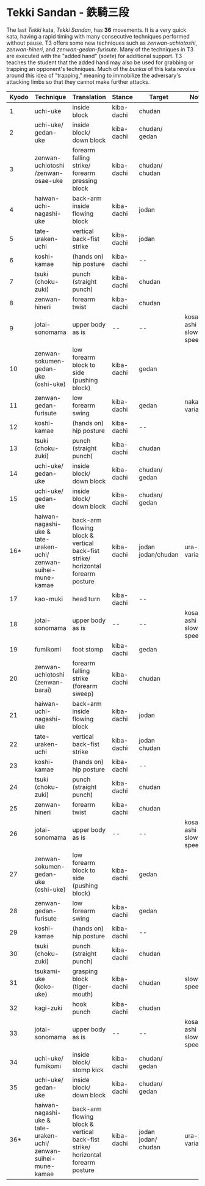 # Tekki Sandan - 鉄騎三段

The last _Tekki_ kata, _Tekki Sandan_, has **36** movements. It is a very quick kata, having a rapid timing with many consecutive techniques performed without pause. T3 offers some new techniques such as _zenwan-uchiotoshi_, _zenwan-hineri_, and _zenwan-gedan-furisute_. Many of the techniques in T3 are executed with the "added hand" (_soete_) for additional support. T3 teaches the student that the added hand may also be used for grabbing or trapping an opponent's techniques. Much of the _bunkai_ of this kata revolve around this idea of "trapping," meaning to immobilize the adversary's attacking limbs so that they cannot make further attacks.


| Kyodo | Technique | Translation | Stance | Target | Notes |
| ----- | --------- | ----------- | ------ | ------ | ----- |
| 1     | uchi-uke  | inside block | kiba-dachi | chudan | |
| 2     | uchi-uke/<br>gedan-uke | inside block/<br>down block | kiba-dachi | chudan/<br>gedan | |
| 3     | zenwan-uchiotoshi<br>/zenwan-osae-uke | forearm falling strike/<br>forearm pressing block | kiba-dachi | chudan/<br>chudan | |
| 4     | haiwan-uchi-nagashi-uke | back-arm inside flowing block | kiba-dachi | jodan | |
| 5     | tate-uraken-uchi | vertical back-fist strike | kiba-dachi | jodan | |
| 6     | koshi-kamae | (hands on) hip posture | kiba-dachi | -- | |
| 7     | tsuki (choku-zuki) | punch (straight punch) | kiba-dachi | chudan | |
| 8     | zenwan-hineri | forearm twist | kiba-dachi | chudan | |
| 9     | jotai-sonomama | upper body as is | -- | -- | kosa-ashi<br>slow speed |
| 10    | zenwan-sokumen-gedan-uke<br>(oshi-uke) | low forearm block to side<br>(pushing block) | kiba-dachi | gedan | |
| 11    | zenwan-gedan-furisute | low forearm swing | kiba-dachi | gedan | nakadaka variation |
| 12    | koshi-kamae | (hands on) hip posture | kiba-dachi | -- | |
| 13    | tsuki (choku-zuki) | punch (straight punch) | kiba-dachi | chudan | |
| 14    | uchi-uke/<br>gedan-uke | inside block/<br>down block | kiba-dachi | chudan/<br>gedan | |
| 15    | uchi-uke/<br>gedan-uke | inside block/<br>down block | kiba-dachi | chudan/<br>gedan | |
| 16*   | haiwan-nagashi-uke &<br>tate-uraken-uchi/<br>zenwan-suihei-mune-kamae | back-arm flowing block &<br>vertical back-fist strike/<br>horizontal forearm posture | kiba-dachi |  jodan<br>jodan/chudan | ura-zuki variation |
| 17    | kao-muki | head turn | kiba-dachi | -- | |
| 18    | jotai-sonomama | upper body as is | -- | -- | kosa-ashi<br>slow speed |
| 19    | fumikomi | foot stomp | kiba-dachi | gedan | |
| 20    | zenwan-uchiotoshi<br>(zenwan-barai) | forearm falling strike<br>(forearm sweep) | kiba-dachi | chudan | |
| 21    | haiwan-uchi-nagashi-uke | back-arm inside flowing block | kiba-dachi | jodan | |
| 22    | tate-uraken-uchi | vertical back-fist strike | kiba-dachi | jodan<br>chudan | |
| 23    | koshi-kamae | (hands on) hip posture | kiba-dachi | -- | |
| 24    | tsuki (choku-zuki) | punch (straight punch) | kiba-dachi | chudan | |
| 25    | zenwan-hineri | forearm twist | kiba-dachi | chudan | |
| 26    | jotai-sonomama | upper body as is | -- | -- | kosa-ashi<br>slow speed |
| 27    | zenwan-sokumen-gedan-uke<br>(oshi-uke) | low forearm block to side<br>(pushing block) | kiba-dachi | gedan | |
| 28    | zenwan-gedan-furisute | low forearm swing | kiba-dachi | gedan | |
| 29    | koshi-kamae | (hands on) hip posture | kiba-dachi | -- | |
| 30    | tsuki (choku-zuki) | punch (straight punch) | kiba-dachi | chudan | |
| 31    | tsukami-uke (koko-uke) | grasping block (tiger-mouth) | kiba-dachi | chudan | slow speed |
| 32    | kagi-zuki | hook punch | kiba-dachi | chudan | |
| 33    | jotai-sonomama | upper body as is | -- | -- | kosa-ashi<br>slow speed |
| 34    | uchi-uke/<br>fumikomi | inside block/<br>stomp kick | kiba-dachi | chudan/<br>gedan | |
| 35    | uchi-uke/<br>gedan-uke | inside block/<br>down block | kiba-dachi | chudan/<br>gedan | |
| 36*   | haiwan-nagashi-uke &<br>tate-uraken-uchi/<br>zenwan-suihei-mune-kamae | back-arm flowing block &<br>vertical back-fist strike/<br>horizontal forearm posture | kiba-dachi | jodan<br>jodan/<br>chudan | ura-zuki variation |
